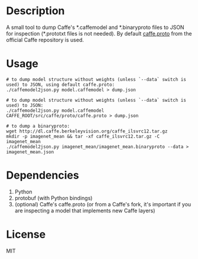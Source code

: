 # Description
A small tool to dump Caffe's \*.caffemodel and \*.binaryproto files to JSON for inspection (\*.prototxt files is not needed). By default [caffe.proto](https://raw.githubusercontent.com/BVLC/caffe/master/src/caffe/proto/caffe.proto) from the official Caffe repository is used.

# Usage
```shell
# to dump model structure without weights (unless `--data` switch is used) to JSON, using default caffe.proto:
./caffemodel2json.py model.caffemodel > dump.json

# to dump model structure without weights (unless `--data` switch is used) to JSON:
./caffemodel2json.py model.caffemodel CAFFE_ROOT/src/caffe/proto/caffe.proto > dump.json

# to dump a binaryproto:
wget http://dl.caffe.berkeleyvision.org/caffe_ilsvrc12.tar.gz
mkdir -p imagenet_mean && tar -xf caffe_ilsvrc12.tar.gz -C imagenet_mean
./caffemodel2json.py imagenet_mean/imagenet_mean.binaryproto --data > imagenet_mean.json
```

# Dependencies
1. Python
2. protobuf (with Python bindings)
3. (optional) Caffe's caffe.proto (or from a Caffe's fork, it's important if you are inspecting a model that implements new Caffe layers)

# License
MIT
